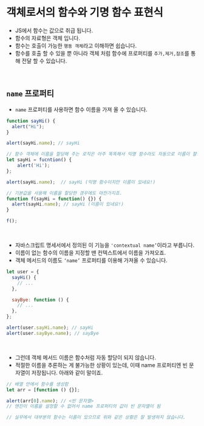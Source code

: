 # 객체로서의 함수와 기명 함수 표현식

- JS에서 함수는 값으로 취급 됩니다.
- 함수의 자료형은 객체 입니다.
- 함수는 호출이 가능한 `행동 객체`라고 이해하면 쉽습니다.
- 함수를 호출 할 수 있을 뿐 아니라 객체 처럼 함수에 프로퍼티를 `추가,제거,참조`를 통해 전달 할 수 있습니다.

<br>

## `name` 프로퍼티

- `name` 프로퍼티를 사용하면 함수 이름을 가져 올 수 있습니다.

```js
function sayHi() {
  alert("Hi");
}

alert(sayHi.name); // sayHi

// 함수 객체에 이름을 할당해 주는 로직은 아주 똑똑해서 익명 함수라도 자동으로 이름이 할당됩니다.
let sayHi = fucntion() {
    alert('Hi');
};

alert(sayHi.name);  // sayHi (익명 함수이지만 이름이 있네요!)

// 기본값을 사용해 이름을 할당한 경우에도 마찬가지죠.
function f(sayHi = function() {}) {
  alert(sayHi.name); // sayHi (이름이 있네요!)
}

f();
```

<br>

- 자바스크립트 명세서에서 정의된 이 기능을 `'contextual name’`이라고 부릅니다.
- 이름이 없는 함수의 이름을 지정할 땐 컨텍스트에서 이름을 가져오죠.
- 객체 메서드의 이름도 `‘name’` 프로퍼티를 이용해 가져올 수 있습니다.

```js
let user = {
  sayHi() {
    // ...
  },

  sayBye: function () {
    // ...
  },
};

alert(user.sayHi.name); // sayHi
alert(user.sayBye.name); // sayBye
```

<br>

- 그런데 객체 메서드 이름은 함수처럼 자동 할당이 되지 않습니다.
- 적절한 이름을 추론하는 게 불가능한 상황이 있는데, 이때 name 프로퍼티엔 빈 문자열이 저장됩니다. 아래와 같이 말이죠.

```js
// 배열 안에서 함수를 생성함
let arr = [function () {}];

alert(arr[0].name); // <빈 문자열>
// 엔진이 이름을 설정할 수 없어서 name 프로퍼티의 값이 빈 문자열이 됨

// 실무에서 대부분의 함수는 이름이 있으므로 위와 같은 상황은 잘 발생하지 않습니다.
```
